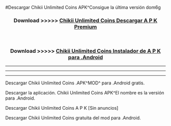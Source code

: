 #Descargar Chikii Unlimited Coins  APK^Consigue la última versión dom6g



<div align="center">
<h3>Download >>>>> <a href="https://es-sites.web.app/?es= Chikii Unlimited Coins ">Chikii Unlimited Coins  Descargar A P K Premium</a></h3><br>

<h3>Download >>>>> <a href="https://es-sites.web.app/?es= Chikii Unlimited Coins ">Chikii Unlimited Coins  Instalador de A P K para .Android</a></h3>
</div>


----------------------------------------------------------

----------------------------------------------------------

----------------------------------------------------------

Descargar Chikii Unlimited Coins  .APK^MOD^ para .Android gratis.

Descargar la aplicación. Chikii Unlimited Coins  APK^El nombre es la versión para .Android.

Descargar Chikii Unlimited Coins  A P K [Sin anuncios]

Descargar Chikii Unlimited Coins  gratuita del mod para .Android.